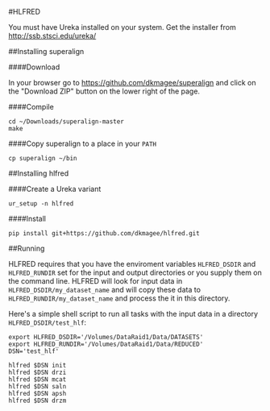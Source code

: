 #HLFRED

You must have Ureka installed on your system. Get the installer from http://ssb.stsci.edu/ureka/

##Installing superalign


####Download
	
In your browser go to https://github.com/dkmagee/superalign and click on the "Download ZIP" button on the lower right of the page.

####Compile

	cd ~/Downloads/superalign-master
	make

####Copy superalign to a place in your `PATH`

	cp superalign ~/bin

##Installing hlfred


####Create a Ureka variant
	
	ur_setup -n hlfred

####Install

	pip install git+https://github.com/dkmagee/hlfred.git

##Running

HLFRED requires that you have the enviroment variables `HLFRED_DSDIR` and `HLFRED_RUNDIR` set for the input and output directories or you supply them on the command line. HLFRED will look for input data in `HLFRED_DSDIR/my_dataset_name` and will copy these data to `HLFRED_RUNDIR/my_dataset_name` and process the it in this directory.

Here's a simple shell script to run all tasks with the input data in a directory `HLFRED_DSDIR/test_hlf`:

	export HLFRED_DSDIR='/Volumes/DataRaid1/Data/DATASETS'
	export HLFRED_RUNDIR='/Volumes/DataRaid1/Data/REDUCED'
	DSN='test_hlf'

	hlfred $DSN init
	hlfred $DSN drzi
	hlfred $DSN mcat
	hlfred $DSN saln
	hlfred $DSN apsh
	hlfred $DSN drzm